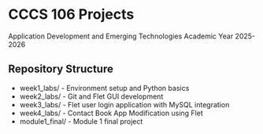 # CCCS 106 Projects 
Application Development and Emerging Technologies 
Academic Year 2025-2026 
 
## Repository Structure 
- week1_labs/ - Environment setup and Python basics 
- week2_labs/ - Git and Flet GUI development 
- week3_labs/ - Flet user login application with MySQL integration
- week4_labs/ - Contact Book App Modification using Flet 
- module1_final/ - Module 1 final project 
